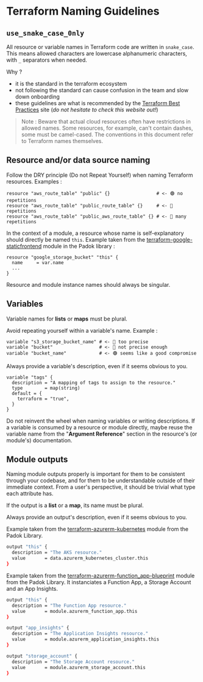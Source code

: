 # Terraform Naming Guidelines

## `use_snake_case_0nly`

All resource or variable names in Terraform code are written in `snake_case`. 
This means allowed characters are lowercase alphanumeric characters, with `_`
separators when needed.

Why ?
- it is the standard in the terraform ecosystem
- not following the standard can cause confusion in the team and slow down 
  onboarding
- these guidelines are what is recommended by the [Terraform Best Practices](https://www.terraform-best-practices.com/naming) site (*do not hesitate to check this website out!*)

> Note : Beware that actual cloud resources often have restrictions in allowed names. Some resources, for example, can't contain dashes, some must be camel-cased. The conventions in this document refer to Terraform names themselves.


## Resource and/or data source naming

Follow the DRY principle (Do not Repeat Yourself) when naming Terraform
resources. Examples : 

```hcl
resource "aws_route_table" "public" {}                 # <- 🟢 no repetitions 
resource "aws_route_table" "public_route_table" {}     # <- 🔴 repetitions
resource "aws_route_table" "public_aws_route_table" {} # <- 🔴 many repetitions
```

In the context of a module, a resource whose name is self-explanatory should
directly be named `this`. Example taken from the [terraform-google-staticfrontend](https://github.com/padok-team/terraform-google-staticfrontend)
module in the Padok library : 
```hcl
resource "google_storage_bucket" "this" {
  name     = var.name
  ...
}
```

Resource and module instance names should always be singular.

## Variables


Variable names for **lists** or **maps** must be plural.


Avoid repeating yourself within a variable's name. Example :
```hcl
variable "s3_storage_bucket_name" # <- 🔴 too precise
variable "bucket"                 # <- 🔴 not precise enough
variable "bucket_name"            # <- 🟢 seems like a good compromise
```

Always provide a variable's description, even if it seems obvious to you.

```hcl
variable "tags" {
  description = "A mapping of tags to assign to the resource."
  type        = map(string)
  default = {
    terraform = "true",
  }
}
```

Do not reinvent the wheel when naming variables or writing descriptions. If a
variable is consumed by a resource or module directly, maybe reuse the variable
name from the "**Argument Reference**" section in the resource's (or module's)
documentation.


## Module outputs

Naming module outputs properly is important for them to be consistent through your
codebase, and for them to be understandable outside of their immediate context.
From a user's perspective, it should be trivial what type each attribute has.

If the output is a **list** or a **map**, its name must be plural.

Always provide an output's description, even if it seems obvious to you.

Example taken from the [terraform-azurerm-kubernetes](https://github.com/padok-team/terraform-azurerm-kubernetes)
module from the Padok Library.

```bash
output "this" {
  description = "The AKS resource."
  value       = data.azurerm_kubernetes_cluster.this
}
```

Example taken from the [terraform-azurerm-function_app-blueprint](https://github.com/padok-team/terraform-azurerm-function_app-blueprint)
module from the Padok Library. It instanciates a Function App, a Storage Account
and an App Insights.

```bash
output "this" {
  description = "The Function App resource."
  value       = module.azurerm_function_app.this
}

output "app_insights" {
  description = "The Application Insights resource."
  value       = module.azurerm_application_insights.this
}

output "storage_account" {
  description = "The Storage Account resource."
  value       = module.azurerm_storage_account.this
}
```

